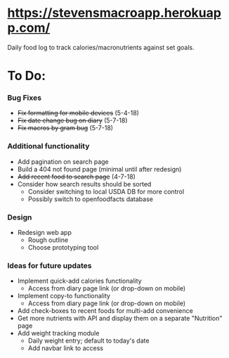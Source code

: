 # https://stevensmacroapp.herokuapp.com/
Daily food log to track calories/macronutrients against set goals.

# To Do:

### Bug Fixes
- ~~Fix formatting for mobile devices~~ (5-4-18)
- ~~Fix date change bug on diary~~ (5-7-18)
- ~~Fix macros by gram bug~~ (5-7-18)

### Additional functionality
- Add pagination on search page
- Build a 404 not found page (minimal until after redesign)
- ~~Add recent food to search page~~ (4-7-18)
- Consider how search results should be sorted
    - Consider switching to local USDA DB for more control
    - Possibly switch to openfoodfacts database

### Design
- Redesign web app
    - Rough outline
    - Choose prototyping tool

### Ideas for future updates
- Implement quick-add calories functionality
    - Access from diary page link (or drop-down on mobile)
- Implement copy-to functionality
    - Access from diary page link (or drop-down on mobile)
- Add check-boxes to recent foods for multi-add convenience
- Get more nutrients with API and display them on a separate "Nutrition" page
- Add weight tracking module
    - Daily weight entry; default to today's date
    - Add navbar link to access